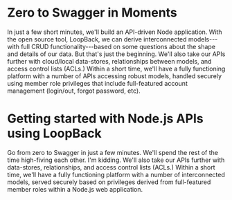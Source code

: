 # Zero to Swagger in Moments

In just a few short minutes, we'll build an API-driven Node application. With the open source tool, LoopBack, we can derive interconnected models---with full CRUD functionality---based on some questions about the shape and details of our data. But that's just the beginning. We'll also take our APIs further with cloud/local data-stores, relationships between models, and access control lists (ACLs.) Within a short time, we'll have a fully functioning platform with a number of APIs accessing robust models, handled securely using member role privileges that include full-featured account management (login/out, forgot password, etc).


# Getting started with Node.js APIs using LoopBack

Go from zero to Swagger in just a few minutes. We'll spend the rest of the time high-fiving each other. I'm kidding. We'll also take our APIs further with data-stores, relationships, and access control lists (ACLs.) Within a short time, we'll have a fully functioning platform with a number of interconnected models, served securely based on privileges derived from full-featured member roles within a Node.js web application.
